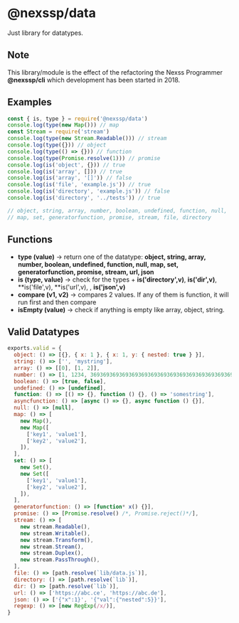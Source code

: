 # @nexssp/data

Just library for datatypes.

## Note

This library/module is the effect of the refactoring the Nexss Programmer **@nexssp/cli** which development has been started in 2018.

## Examples

```js
const { is, type } = require('@nexssp/data')
console.log(type(new Map())) // map
const Stream = require('stream')
console.log(type(new Stream.Readable())) // stream
console.log(type({})) // object
console.log(type(() => {})) // function
console.log(type(Promise.resolve(1))) // promise
console.log(is('object', {})) // true
console.log(is('array', [])) // true
console.log(is('array', '[]')) // false
console.log(is('file', 'example.js')) // true
console.log(is('directory', 'example.js')) // false
console.log(is('directory', '../tests')) // true

// object, string, array, number, boolean, undefined, function, null,
// map, set, generatorfunction, promise, stream, file, directory
```

## Functions

- **type (value)** -> return one of the datatype: **object, string, array, number, boolean, undefined, function, null, map, set, generatorfunction, promise, stream, url, json**
- **is (type, value)** -> check for the types + **is('directory',v)**, **is('dir',v)**, **is('file',v), **is('url',v), , **is('json',v)**
- **compare (v1, v2)** -> compares 2 values. If any of them is function, it will run first and then compare
- **isEmpty (value)** -> check if anything is empty like array, object, string.

## Valid Datatypes

```js
exports.valid = {
  object: () => [{}, { x: 1 }, { x: 1, y: { nested: true } }],
  string: () => ['', 'mystring'],
  array: () => [[0], [1, 2]],
  number: () => [1, 1234, 36936936936936936936936936936936936936936936936936],
  boolean: () => [true, false],
  undefined: () => [undefined],
  function: () => [() => {}, function () {}, () => 'somestring'],
  asyncfunction: () => [async () => {}, async function () {}],
  null: () => [null],
  map: () => [
    new Map(),
    new Map([
      ['key1', 'value1'],
      ['key2', 'value2'],
    ]),
  ],
  set: () => [
    new Set(),
    new Set([
      ['key1', 'value1'],
      ['key2', 'value2'],
    ]),
  ],
  generatorfunction: () => [function* x() {}],
  promise: () => [Promise.resolve() /*, Promise.reject()*/],
  stream: () => [
    new stream.Readable(),
    new stream.Writable(),
    new stream.Transform(),
    new stream.Stream(),
    new stream.Duplex(),
    new stream.PassThrough(),
  ],
  file: () => [path.resolve(`lib/data.js`)],
  directory: () => [path.resolve(`lib`)],
  dir: () => [path.resolve(`lib`)],
  url: () => ['https://abc.ce', 'https://abc.de'],
  json: () => ['{"x":1}', '{"val":{"nested":5}}'],
  regexp: () => [new RegExp(/x/)],
}
```
